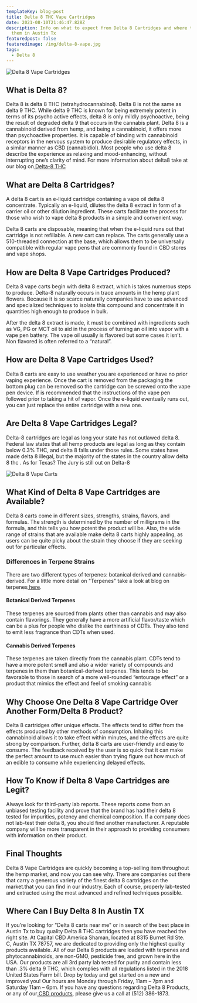 ```yaml
---
templateKey: blog-post
title: Delta 8 THC Vape Cartridges
date: 2021-08-10T21:46:47.828Z
description: Info on what to expect from Delta 8 Cartridges and where to buy
  them in Austin Tx
featuredpost: false
featuredimage: /img/delta-8-vape.jpg
tags:
  - Delta 8
---
```

![](/img/delta-8-vape.jpg "Delta 8 Vape Cartridges")

## What is Delta 8?

Delta 8 is delta 8 THC (tetrahydrocannabinol).  Delta 8 is not the same as delta 9 THC.  While delta 9 THC is known for being extremely potent in terms of its psycho active effects, delta 8 is only mildly psychoactive, being the result of degraded delta 9 that occurs in the cannabis plant.  Delta 8 is a cannabinoid derived from hemp, and being a cannabinoid, it offers more than psychoactive properties.  It is capable of binding with cannabinoid receptors in the nervous system to produce desirable regulatory effects, in a similar manner as CBD (cannabidiol).  Most people who use delta 8 describe the experience as relaxing and mood-enhancing, without interrupting one’s clarity of mind.  For more information about delta8 take at our blog on[ Delta-8 THC](https://capitalamericanshaman.com/blog/delta-8/)

## What are Delta 8 Cartridges?

A delta 8 cart is an e-liquid cartridge containing a vape oil delta 8 concentrate.  Typically an e-liquid, dilutes the delta 8 extract in form of a carrier oil or other dilution ingredient.  These carts facilitate the process for those who wish to vape delta 8 products in a simple and convenient way.

 Delta 8 carts are disposable, meaning that when the e-liquid runs out that cartridge is not refillable.  A new cart can replace.  The carts generally use a 510-threaded connection at the base, which allows them to be universally compatible with regular vape pens that are commonly found in CBD stores and vape shops.

## How are Delta 8 Vape Cartridges Produced?

Delta 8 vape carts begin with delta 8 extract, which is takes numerous steps to produce.  Delta-8 naturally occurs in trace amounts in the hemp plant flowers.  Because it is so scarce naturally companies have to use advanced and specialized techniques to isolate this compound and concentrate it in quantities high enough to produce in bulk.

After the delta 8 extract is made, it must be combined with ingredients such as VG, PG or MCT oil to aid in the process of turning an oil into vapor with a vape pen battery.  The vape oil usually is flavored but some cases it isn’t.  Non flavored is often referred to a “natural”.

## How are Delta 8 Vape Cartridges Used?

Delta 8 carts are easy to use weather you are experienced or have no prior vaping experience.  Once the cart is removed from the packaging the bottom plug can be removed so the cartridge can be screwed onto the vape pen device.  If is recommended that the instructions of the vape pen followed prior to taking a hit of vapor.  Once the e-liquid eventually runs out, you can just replace the entire cartridge with a new one.

## Are Delta 8 Vape Cartridges Legal?

Delta-8 cartridges are legal as long your state has not outlawed delta 8.  Federal law states that all hemp products are legal as long as they contain below 0.3% THC, and delta 8 falls under those rules.  Some states have made delta 8 illegal, but the majority of the states in the country allow delta 8 thc .  As for Texas?  The Jury is still out on Delta-8

![Delta 8 Vape Carts](/img/delta-8-vape-cart.jpg "Delta 8 Vape in Austin")

## What Kind of Delta 8 Vape Cartridges are Available?

 Delta 8 carts come in different sizes, strengths, strains, flavors, and formulas.  The strength is determined by the number of milligrams in the formula, and this tells you how potent the product will be.  Also, the wide range of strains that are available make delta 8 carts highly appealing, as users can be quite picky about the strain they choose if they are seeking out for particular effects.

### Differences in Terpene Strains

There are two different types of terpenes: botanical derived and cannabis-derived.  For a little more detail on "Terpenes" take a look at blog on terpenes[ here](https://capitalamericanshaman.com/blog/terpenes/).  

#### Botanical Derived Terpenes

These terpenes are sourced from plants other than cannabis and may also contain flavorings. They generally have a more artificial flavor/taste which can be a plus for people who dislike the earthiness of CDTs. They also tend to emit less fragrance than CDTs when used.

#### Cannabis Derived Terpenes

These terpenes are taken directly from the cannabis plant. CDTs tend to have a more potent smell and also a wider variety of compounds and terpenes in them than botanical-derived terpenes. This tends to be favorable to those in search of a more well-rounded “entourage effect” or a product that mimics the effect and feel of smoking cannabis 

## Why Choose One Delta 8 Vape Cartridge Over Another Form/Delta 8 Product?

Delta 8 cartridges offer unique effects.  The effects tend to differ from the effects produced by other methods of consumption.  Inhaling this cannabinoid allows it to take effect within minutes, and the effects are quite strong by comparison.  Further, delta 8 carts are user-friendly and easy to consume.  The feedback received by the user is so quick that it can make the perfect amount to use much easier than trying figure out how much of an edible to consume while experiencing delayed effects.

## How To Know if Delta 8 Vape Cartridges are Legit?

Always look for third-party lab reports.  These reports come from an unbiased testing facility and prove that the brand has had their delta 8 tested for impurities, potency and chemical composition.  If a company does not lab-test their delta 8, you should find another manufacturer.  A reputable company will be more transparent in their approach to providing consumers with information on their product.

## Final Thoughts

Delta 8 Vape Cartridges are quickly becoming a top-selling item throughout the hemp market, and now you can see why.  There are companies out there that carry a generous variety of the finest delta 8 cartridges on the market.that you can find in our industry.  Each of course, properly lab-tested and extracted using the most advanced and refined techniques possible.

## Where Can I Buy Delta 8 In Austin TX

If you’re looking for "Delta 8 carts near me" or in search of the best place in Austin Tx to buy quality Delta 8 THC cartridges then you have reached the right site. At Capital CBD America Shaman, located at 8315 Burnet Rd Ste. C, Austin TX 78757, we are dedicated to providing only the highest quality products available.  All of our Delta 8 products are loaded with terpenes and phytocannabinoids, are non-GMO, pesticide free, and grown here in the USA.  Our products are all 3rd party lab tested for purity and contain less than .3% delta 9 THC, which complies with all regulations listed in the 2018 United States Farm bill.  Drop by today and get started on a new and improved you!  Our hours are Monday through Friday, 11am – 7pm and Saturday 11am – 6pm. If you have any questions regarding Delta 8 Products, or any of our[ CBD products](https://capitalamericanshaman.com/products), please give us a call at (512) 386-1873.